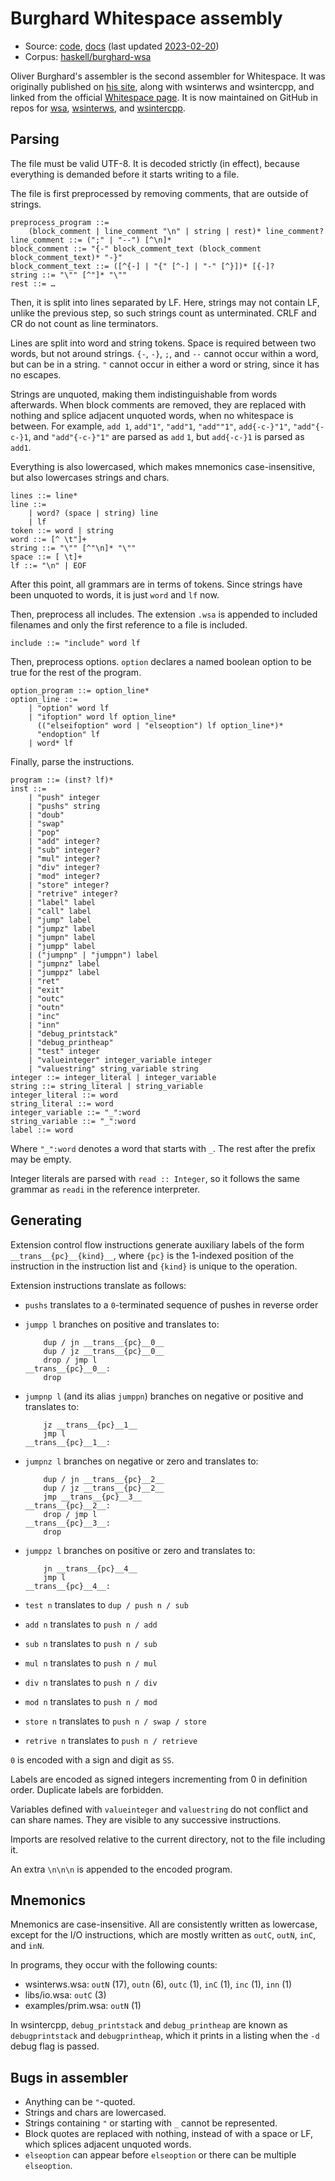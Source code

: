 # Burghard Whitespace assembly

- Source: [code](https://github.com/wspace/burghard-wsa/blob/main/trans.hs),
  [docs](https://github.com/wspace/burghard-wsa/blob/main/intro.md)
  (last updated [2023-02-20](https://github.com/wspace/burghard-wsa/tree/9f463d027f9e59238382adb69a1af9bc294c1f6a))
- Corpus: [haskell/burghard-wsa](https://github.com/wspace/corpus/tree/main/haskell/burghard-wsa)

Oliver Burghard's assembler is the second assembler for Whitespace. It was
originally published on [his site](https://web.archive.org/web/20110911114338/http://www.burghard.info/Code/Whitespace/),
along with wsinterws and wsintercpp, and linked from the official
[Whitespace page](https://web.archive.org/web/20150717140342/http://compsoc.dur.ac.uk:80/whitespace/download.php).
It is now maintained on GitHub in repos for [wsa](https://github.com/wspace/burghard-wsa),
[wsinterws](https://github.com/wspace/burghard-wsinterws), and [wsintercpp](https://github.com/wspace/burghard-wsintercpp).

## Parsing

The file must be valid UTF-8. It is decoded strictly (in effect), because
everything is demanded before it starts writing to a file.

The file is first preprocessed by removing comments, that are outside of
strings.

```bnf
preprocess_program ::=
    (block_comment | line_comment "\n" | string | rest)* line_comment?
line_comment ::= (";" | "--") [^\n]*
block_comment ::= "{-" block_comment_text (block_comment block_comment_text)* "-}"
block_comment_text ::= ([^{-] | "{" [^-] | "-" [^}])* [{-]?
string ::= "\"" [^"]* "\""
rest ::= …
```

Then, it is split into lines separated by LF. Here, strings may not contain LF,
unlike the previous step, so such strings count as unterminated. CRLF and CR
do not count as line terminators.

Lines are split into word and string tokens. Space is required between two
words, but not around strings. `{-`, `-}`, `;`, and `--` cannot occur within a
word, but can be in a string. `"` cannot occur in either a word or string, since
it has no escapes.

Strings are unquoted, making them indistinguishable from words afterwards. When
block comments are removed, they are replaced with nothing and splice adjacent
unquoted words, when no whitespace is between. For example, `add 1`, `add"1"`,
`"add"1`, `"add""1"`, `add{-c-}"1"`, `"add"{-c-}1`, and `"add"{-c-}"1"` are
parsed as `add` `1`, but `add{-c-}1` is parsed as `add1`.

Everything is also lowercased, which makes mnemonics case-insensitive, but also
lowercases strings and chars.

```bnf
lines ::= line*
line ::=
    | word? (space | string) line
    | lf
token ::= word | string
word ::= [^ \t"]+
string ::= "\"" [^"\n]* "\""
space ::= [ \t]+
lf ::= "\n" | EOF
```

After this point, all grammars are in terms of tokens. Since strings have been
unquoted to words, it is just `word` and `lf` now.

Then, preprocess all includes. The extension `.wsa` is appended to included
filenames and only the first reference to a file is included.

```bnf
include ::= "include" word lf
```

Then, preprocess options. `option` declares a named boolean option to be true
for the rest of the program.

```bnf
option_program ::= option_line*
option_line ::=
    | "option" word lf
    | "ifoption" word lf option_line*
      (("elseifoption" word | "elseoption") lf option_line*)*
      "endoption" lf
    | word* lf
```

Finally, parse the instructions.

```bnf
program ::= (inst? lf)*
inst ::=
    | "push" integer
    | "pushs" string
    | "doub"
    | "swap"
    | "pop"
    | "add" integer?
    | "sub" integer?
    | "mul" integer?
    | "div" integer?
    | "mod" integer?
    | "store" integer?
    | "retrive" integer?
    | "label" label
    | "call" label
    | "jump" label
    | "jumpz" label
    | "jumpn" label
    | "jumpp" label
    | ("jumpnp" | "jumppn") label
    | "jumpnz" label
    | "jumppz" label
    | "ret"
    | "exit"
    | "outc"
    | "outn"
    | "inc"
    | "inn"
    | "debug_printstack"
    | "debug_printheap"
    | "test" integer
    | "valueinteger" integer_variable integer
    | "valuestring" string_variable string
integer ::= integer_literal | integer_variable
string ::= string_literal | string_variable
integer_literal ::= word
string_literal ::= word
integer_variable ::= "_":word
string_variable ::= "_":word
label ::= word
```

Where `"_":word` denotes a word that starts with `_`. The rest after the prefix
may be empty.

Integer literals are parsed with `read :: Integer`, so it follows the same
grammar as `readi` in the reference interpreter.

## Generating

Extension control flow instructions generate auxiliary labels of the form
`__trans__{pc}__{kind}__`, where `{pc}` is the 1-indexed position of the
instruction in the instruction list and `{kind}` is unique to the operation.

Extension instructions translate as follows:

- `pushs` translates to a `0`-terminated sequence of pushes in reverse order
- `jumpp l` branches on positive and translates to:

  ```wsa
      dup / jn __trans__{pc}__0__
      dup / jz __trans__{pc}__0__
      drop / jmp l
  __trans__{pc}__0__:
      drop
  ```

- `jumpnp l` (and its alias `jumppn`) branches on negative or positive and
  translates to:

  ```wsa
      jz __trans__{pc}__1__
      jmp l
  __trans__{pc}__1__:
  ```

- `jumpnz l` branches on negative or zero and translates to:

  ```wsa
      dup / jn __trans__{pc}__2__
      dup / jz __trans__{pc}__2__
      jmp __trans__{pc}__3__
  __trans__{pc}__2__:
      drop / jmp l
  __trans__{pc}__3__:
      drop
  ```

- `jumppz l` branches on positive or zero and translates to:

  ```wsa
      jn __trans__{pc}__4__
      jmp l
  __trans__{pc}__4__:
  ```

- `test n` translates to `dup / push n / sub`
- `add n` translates to `push n / add`
- `sub n` translates to `push n / sub`
- `mul n` translates to `push n / mul`
- `div n` translates to `push n / div`
- `mod n` translates to `push n / mod`
- `store n` translates to `push n / swap / store`
- `retrive n` translates to `push n / retrieve`

`0` is encoded with a sign and digit as `SS`.

Labels are encoded as signed integers incrementing from 0 in definition order.
Duplicate labels are forbidden.

Variables defined with `valueinteger` and `valuestring` do not conflict and can
share names. They are visible to any successive instructions.

Imports are resolved relative to the current directory, not to the file
including it.

An extra `\n\n\n` is appended to the encoded program.

## Mnemonics

Mnemonics are case-insensitive. All are consistently written as lowercase,
except for the I/O instructions, which are mostly written as `outC`, `outN`,
`inC`, and `inN`.

In programs, they occur with the following counts:

- wsinterws.wsa: `outN` (17), `outn` (6), `outc` (1), `inC` (1), `inc` (1),
  `inn` (1)
- libs/io.wsa: `outC` (3)
- examples/prim.wsa: `outN` (1)

In wsintercpp, `debug_printstack` and `debug_printheap` are known as
`debugprintstack` and `debugprintheap`, which it prints in a listing when the
`-d` debug flag is passed.

## Bugs in assembler

- Anything can be `"`-quoted.
- Strings and chars are lowercased.
- Strings containing `"` or starting with `_` cannot be represented.
- Block quotes are replaced with nothing, instead of with a space or LF, which
  splices adjacent unquoted words.
- `elseoption` can appear before `elseoption` or there can be multiple
  `elseoption`.
